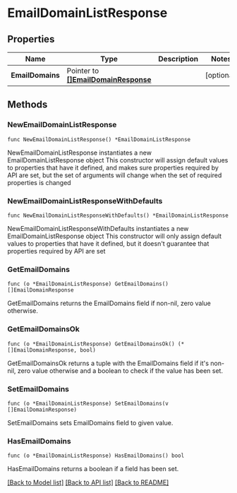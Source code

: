 # EmailDomainListResponse

## Properties

Name | Type | Description | Notes
------------ | ------------- | ------------- | -------------
**EmailDomains** | Pointer to [**[]EmailDomainResponse**](EmailDomainResponse.md) |  | [optional] 

## Methods

### NewEmailDomainListResponse

`func NewEmailDomainListResponse() *EmailDomainListResponse`

NewEmailDomainListResponse instantiates a new EmailDomainListResponse object
This constructor will assign default values to properties that have it defined,
and makes sure properties required by API are set, but the set of arguments
will change when the set of required properties is changed

### NewEmailDomainListResponseWithDefaults

`func NewEmailDomainListResponseWithDefaults() *EmailDomainListResponse`

NewEmailDomainListResponseWithDefaults instantiates a new EmailDomainListResponse object
This constructor will only assign default values to properties that have it defined,
but it doesn't guarantee that properties required by API are set

### GetEmailDomains

`func (o *EmailDomainListResponse) GetEmailDomains() []EmailDomainResponse`

GetEmailDomains returns the EmailDomains field if non-nil, zero value otherwise.

### GetEmailDomainsOk

`func (o *EmailDomainListResponse) GetEmailDomainsOk() (*[]EmailDomainResponse, bool)`

GetEmailDomainsOk returns a tuple with the EmailDomains field if it's non-nil, zero value otherwise
and a boolean to check if the value has been set.

### SetEmailDomains

`func (o *EmailDomainListResponse) SetEmailDomains(v []EmailDomainResponse)`

SetEmailDomains sets EmailDomains field to given value.

### HasEmailDomains

`func (o *EmailDomainListResponse) HasEmailDomains() bool`

HasEmailDomains returns a boolean if a field has been set.


[[Back to Model list]](../README.md#documentation-for-models) [[Back to API list]](../README.md#documentation-for-api-endpoints) [[Back to README]](../README.md)



